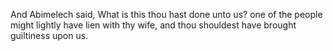 And Abimelech said, What is this thou hast done unto us? one of the people might lightly have lien with thy wife, and thou shouldest have brought guiltiness upon us.
